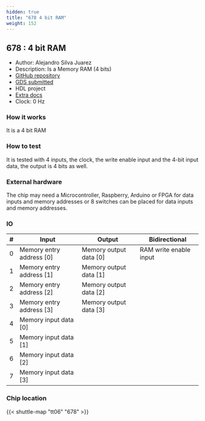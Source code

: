 ```yaml
---
hidden: true
title: "678 4 bit RAM"
weight: 152
---
```


## 678 : 4 bit RAM

* Author: Alejandro Silva Juarez
* Description: Is a Memory RAM (4 bits)
* [GitHub repository](https://github.com/asilvaj1/tt04-submission_silva_ram)
* [GDS submitted](https://github.com/asilvaj1/tt04-submission_silva_ram/actions/runs/8514227731)
* HDL project
* [Extra docs](None)
* Clock: 0 Hz

<!---

This file is used to generate your project datasheet. Please fill in the information below and delete any unused
sections.

You can also include images in this folder and reference them in the markdown. Each image must be less than
512 kb in size, and the combined size of all images must be less than 1 MB.
-->


### How it works

It is a 4 bit RAM

### How to test

It is tested with 4 inputs, the clock, the write enable input and the 4-bit input data, the output is 4 bits as well.

### External hardware

The chip may need a Microcontroller, Raspberry, Arduino or FPGA for data inputs and memory addresses or 8 switches can be placed for data inputs and memory addresses.


### IO

| # | Input          | Output         | Bidirectional   |
| - | -------------- | -------------- | --------------- |
| 0 | Memory entry address [0] | Memory output data [0] | RAM write enable input |
| 1 | Memory entry address [1] | Memory output data [1] |  |
| 2 | Memory entry address [2] | Memory output data [2] |  |
| 3 | Memory entry address [3] | Memory output data [3] |  |
| 4 | Memory input data [0] |  |  |
| 5 | Memory input data [1] |  |  |
| 6 | Memory input data [2] |  |  |
| 7 | Memory input data [3] |  |  |

### Chip location

{{< shuttle-map "tt06" "678" >}}
